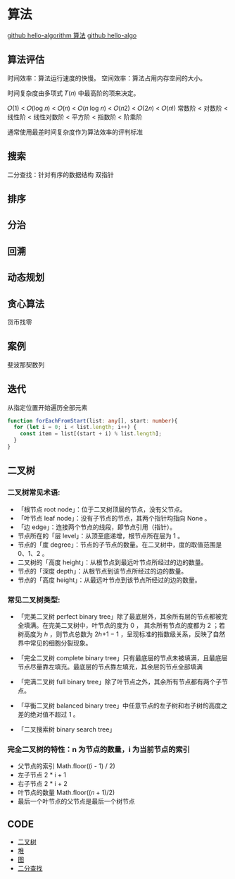 # 算法

[github hello-algorithm 算法](https://github.com/geekxh/hello-algorithm)
[github hello-algo](https://github.com/krahets/hello-algo/releases)


## 算法评估

时间效率：算法运行速度的快慢。
空间效率：算法占用内存空间的大小。

时间复杂度由多项式 𝑇(𝑛) 中最高阶的项来决定。


𝑂(1) < 𝑂(log 𝑛) < 𝑂(𝑛) < 𝑂(𝑛 log 𝑛) < 𝑂(𝑛2) < 𝑂(2𝑛) < 𝑂(𝑛!)
常数阶 < 对数阶 < 线性阶 < 线性对数阶 < 平方阶 < 指数阶 < 阶乘阶

通常使用最差时间复杂度作为算法效率的评判标准

## 搜索
二分查找：针对有序的数据结构
双指针


## 排序

## 分治

## 回溯

## 动态规划

## 贪心算法
货币找零



## 案例
斐波那契数列


## 迭代
从指定位置开始遍历全部元素
```typescript
function forEachFromStart(list: any[], start: number){
  for (let i = 0; i < list.length; i++) {
    const item = list[(start + i) % list.length];
  }
}
```



## 二叉树
### 二叉树常见术语:
- 「根节点 root node」：位于二叉树顶层的节点，没有父节点。
- 「叶节点 leaf node」：没有子节点的节点，其两个指针均指向 None 。
- 「边 edge」：连接两个节点的线段，即节点引用（指针）。
- 节点所在的「层 level」：从顶至底递增，根节点所在层为 1 。
- 节点的「度 degree」：节点的子节点的数量。在二叉树中，度的取值范围是 0、1、2 。
- 二叉树的「高度 height」：从根节点到最远叶节点所经过的边的数量。
- 节点的「深度 depth」：从根节点到该节点所经过的边的数量。
- 节点的「高度 height」：从最远叶节点到该节点所经过的边的数量。

### 常见二叉树类型:
- 「完美二叉树 perfect binary tree」除了最底层外，其余所有层的节点都被完全填满。在完美二叉树中，叶节点的度为 0 ，
其余所有节点的度都为 2 ；若树高度为 ℎ ，则节点总数为 2ℎ+1 − 1 ，呈现标准的指数级关系，反映了自然界中常见的细胞分裂现象。

- 「完全二叉树 complete binary tree」只有最底层的节点未被填满，且最底层节点尽量靠左填充。最底层的节点靠左填充，其余层的节点全部填满

- 「完满二叉树 full binary tree」除了叶节点之外，其余所有节点都有两个子节点。

- 「平衡二叉树 balanced binary tree」中任意节点的左子树和右子树的高度之差的绝对值不超过 1 。

- 「二叉搜索树 binary search tree」

### 完全二叉树的特性：n 为节点的数量，i 为当前节点的索引
- 父节点的索引 Math.floor((i - 1) / 2)
- 左子节点 2 * i + 1
- 右子节点 2 * i + 2
- 叶节点的数量 Math.floor((𝑛 + 1)/2)
- 最后一个叶节点的父节点是最后一个树节点


## CODE
- [二叉树](./binary-tree.ts)
- [堆](./heap.ts)
- [图](./graph.ts)
- [二分查找](./binary-search.ts)
